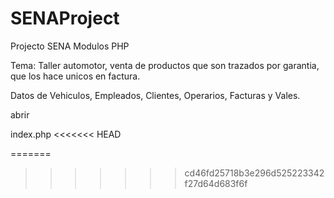 # SENAProject
Projecto SENA  Modulos PHP

Tema: Taller automotor, venta de productos que son  trazados por garantia, que los hace unicos en factura.

Datos de Vehiculos, Empleados, Clientes, Operarios, Facturas y Vales.

abrir

index.php
<<<<<<< HEAD

=======
>>>>>>> cd46fd25718b3e296d525223342f27d64d683f6f
